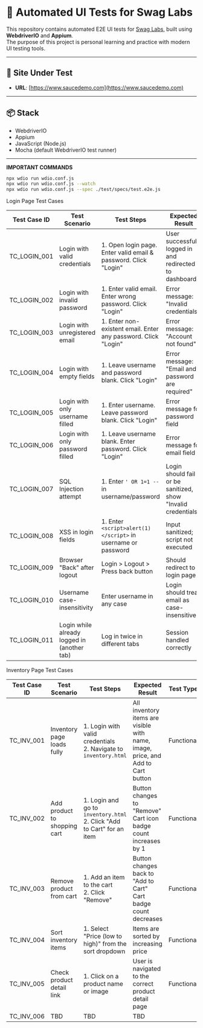 # 🚀 Automated UI Tests for Swag Labs

This repository contains automated E2E UI tests for [Swag Labs](https://www.saucedemo.com), built using **WebdriverIO** and **Appium**.  
The purpose of this project is personal learning and practice with modern UI testing tools.

---

## 🔗 Site Under Test

- **URL**: [https://www.saucedemo.com](https://www.saucedemo.com)

---

## 📦 Stack

- WebdriverIO
- Appium
- JavaScript (Node.js)
- Mocha (default WebdriverIO test runner)

---

**IMPORTANT COMMANDS**

```bash
npx wdio run wdio.conf.js
npx wdio run wdio.conf.js --watch
npx wdio run wdio.conf.js --spec ./test/specs/test.e2e.js
```


Login Page Test Cases

| **Test Case ID** | **Test Scenario**                        | **Test Steps**                                                                 | **Expected Result**                                         | **Test Type**          |
|------------------|------------------------------------------|--------------------------------------------------------------------------------|--------------------------------------------------------------|------------------------|
| TC_LOGIN_001     | Login with valid credentials             | 1. Open login page. Enter valid email & password. Click "Login"               | User successfully logged in and redirected to dashboard      | Positive               |
| TC_LOGIN_002     | Login with invalid password              | 1. Enter valid email. Enter wrong password. Click "Login"                     | Error message: "Invalid credentials"                         | Negative               |
| TC_LOGIN_003     | Login with unregistered email            | 1. Enter non-existent email. Enter any password. Click "Login"                | Error message: "Account not found"                           | Negative               |
| TC_LOGIN_004     | Login with empty fields                  | 1. Leave username and password blank. Click "Login"                           | Error message: "Email and password are required"             | Negative               |
| TC_LOGIN_005     | Login with only username filled          | 1. Enter username. Leave password blank. Click "Login"                        | Error message for password field                             | Negative               |
| TC_LOGIN_006     | Login with only password filled          | 1. Leave username blank. Enter password. Click "Login"                        | Error message for email field                                | Negative               |
| TC_LOGIN_007     | SQL Injection attempt                    | 1. Enter `' OR 1=1 --` in username/password                                   | Login should fail or be sanitized, show "Invalid credentials"| Security               |
| TC_LOGIN_008     | XSS in login fields                      | 1. Enter `<script>alert(1)</script>` in username or password                  | Input sanitized; script not executed                         | Security               |
| TC_LOGIN_009     | Browser "Back" after logout              | Login > Logout > Press back button                                            | Should redirect to login page                                | Security               |
| TC_LOGIN_010     | Username case-insensitivity              | Enter username in any case                                                   | Login should treat email as case-insensitive                 | Usability              |
| TC_LOGIN_011     | Login while already logged in (another tab) | Log in twice in different tabs                                             | Session handled correctly                                    | Session Management     |

Inventory Page Test Cases

| **Test Case ID** | **Test Scenario**          | **Test Steps**                                                     | **Expected Result**                                                             | **Test Type** |
| ---------------- | -------------------------- | ------------------------------------------------------------------ | ------------------------------------------------------------------------------- | ------------- |
| TC\_INV\_001     | Inventory page loads fully | 1. Login with valid credentials<br>2. Navigate to `inventory.html` | All inventory items are visible with name, image, price, and Add to Cart button | Functional    |
| TC\_INV\_002     | Add product to shopping cart | 1. Login and go to `inventory.html`<br>2. Click "Add to Cart" for an item | Button changes to "Remove"<br>Cart icon badge count increases by 1 | Functional    |
| TC\_INV\_003     | Remove product from cart | 1. Add an item to the cart<br>2. Click "Remove" | Button changes back to "Add to Cart"<br>Cart badge count decreases | Functional    |
| TC\_INV\_004     | Sort inventory items | 1. Select "Price (low to high)" from the sort dropdown | Items are sorted by increasing price | Functional    |
| TC\_INV\_005     | Check product detail link | 1. Click on a product name or image | User is navigated to the correct product detail page | Functional    |
| TC\_INV\_006     | TBD | TBD | TBD    |




